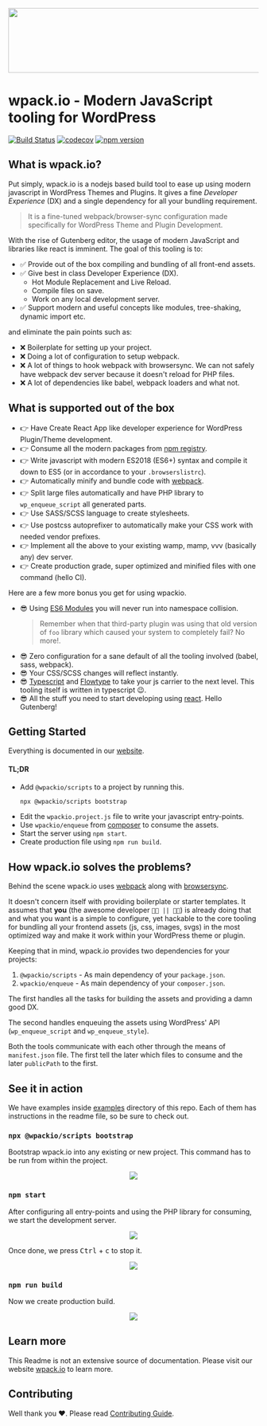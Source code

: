 <p align="center">
  <a href="https://wpack.io"><img width="600" height="130" src="https://raw.githubusercontent.com/swashata/wp-webpack-script/master/assets/wpackio-logo.png"></a>
</p>

# wpack.io - Modern JavaScript tooling for WordPress

[![Build Status](https://travis-ci.com/swashata/wp-webpack-script.svg?branch=master)](https://travis-ci.com/swashata/wp-webpack-script) [![codecov](https://codecov.io/gh/swashata/wp-webpack-script/branch/master/graph/badge.svg)](https://codecov.io/gh/swashata/wp-webpack-script) [![npm version](https://badge.fury.io/js/%40wpackio%2Fscripts.svg)](https://badge.fury.io/js/%40wpackio%2Fscripts)

## What is wpack.io?

Put simply, wpack.io is a nodejs based build tool to ease up using modern javascript
in WordPress Themes and Plugins. It gives a fine _Developer Experience_ (DX) and
a single dependency for all your bundling requirement.

> It is a fine-tuned webpack/browser-sync configuration made specifically for
> WordPress Theme and Plugin Development.

With the rise of Gutenberg editor, the usage of modern JavaScript and libraries
like react is imminent. The goal of this tooling is to:

-   ✅ Provide out of the box compiling and bundling of all front-end assets.
-   ✅ Give best in class Developer Experience (DX).
    -   Hot Module Replacement and Live Reload.
    -   Compile files on save.
    -   Work on any local development server.
-   ✅ Support modern and useful concepts like modules, tree-shaking, dynamic import etc.

and eliminate the pain points such as:

-   ❌ Boilerplate for setting up your project.
-   ❌ Doing a lot of configuration to setup webpack.
-   ❌ A lot of things to hook webpack with browsersync. We can not safely have webpack dev server because it doesn't reload for PHP files.
-   ❌ A lot of dependencies like babel, webpack loaders and what not.

## What is supported out of the box

-   👉 Have Create React App like developer experience for WordPress Plugin/Theme development.
-   👉 Consume all the modern packages from [npm registry](https://npmjs.com).
-   👉 Write javascript with modern ES2018 (ES6+) syntax and compile it down to ES5 (or in accordance to your `.browserslistrc`).
-   👉 Automatically minify and bundle code with [webpack](https://webpack.js.org).
-   👉 Split large files automatically and have PHP library to `wp_enqueue_script` all generated parts.
-   👉 Use SASS/SCSS language to create stylesheets.
-   👉 Use postcss autoprefixer to automatically make your CSS work with needed vendor prefixes.
-   👉 Implement all the above to your existing wamp, mamp, vvv (basically any) dev server.
-   👉 Create production grade, super optimized and minified files with one command (hello CI).

Here are a few more bonus you get for using wpackio.

-   😎 Using [ES6 Modules](https://scrimba.com/p/p4Mrt9/c9kMkhM) you will never run into namespace collision.
    > Remember when that third-party plugin was using that old version of `foo` library which caused
    > your system to completely fail? No more!.
-   😎 Zero configuration for a sane default of all the tooling involved (babel, sass, webpack).
-   😎 Your CSS/SCSS changes will reflect instantly.
-   😎 [Typescript](https://www.typescriptlang.org/) and [Flowtype](https://flow.org/) to take your js carrier to the next level. This tooling itself is written in typescript 😉.
-   😎 All the stuff you need to start developing using [react](https://reactjs.org/). Hello Gutenberg!

## Getting Started

Everything is documented in our [website](https://wpack.io).

#### TL;DR

-   Add `@wpackio/scripts` to a project by running this.
    ```bash
    npx @wpackio/scripts bootstrap
    ```
-   Edit the `wpackio.project.js` file to write your javascript entry-points.
-   Use `wpackio/enqueue` from [composer](https://packagist.org/packages/wpackio/enqueue) to consume the assets.
-   Start the server using `npm start`.
-   Create production file using `npm run build`.

## How wpack.io solves the problems?

Behind the scene wpack.io uses [webpack](https://webpack.js.org/) along with
[browsersync](https://browsersync.io/).

It doesn't concern itself with providing boilerplate or starter templates. It
assumes that **you** (the awesome developer `👨‍💻 || 👩‍💻`) is already doing that and what you
want is a simple to configure, yet hackable to the core tooling for bundling
all your frontend assets (js, css, images, svgs) in the most optimized way and
make it work within your WordPress theme or plugin.

Keeping that in mind, wpack.io provides two dependencies for your projects:

1. `@wpackio/scripts` - As main dependency of your `package.json`.
2. `wpackio/enqueue` - As main dependency of your `composer.json`.

The first handles all the tasks for building the assets and providing a damn
good DX.

The second handles enqueuing the assets using WordPress' API (`wp_enqueue_script`
and `wp_enqueue_style`).

Both the tools communicate with each other through the means of `manifest.json`
file. The first tell the later which files to consume and the later `publicPath`
to the first.

## See it in action

We have examples inside [examples](./examples) directory of this repo. Each of
them has instructions in the readme file, so be sure to check out.

### `npx @wpackio/scripts bootstrap`

Bootstrap wpack.io into any existing or new project. This command has to be run
from within the project.

<p align="center">
  <img src="https://raw.githubusercontent.com/swashata/wp-webpack-script/master/assets/bootstrap.gif">
</p>

### `npm start`

After configuring all entry-points and using the PHP library for consuming, we
start the development server.

<p align="center">
  <img src="https://raw.githubusercontent.com/swashata/wp-webpack-script/master/assets/start.gif">
</p>

Once done, we press <kbd>Ctrl</kbd> + <kbd>c</kbd> to stop it.

<p align="center">
  <img src="https://raw.githubusercontent.com/swashata/wp-webpack-script/master/assets/stop.gif">
</p>

### `npm run build`

Now we create production build.

<p align="center">
  <img src="https://raw.githubusercontent.com/swashata/wp-webpack-script/master/assets/build.gif">
</p>

## Learn more

This Readme is not an extensive source of documentation. Please visit our website
[wpack.io](https://wpack.io) to learn more.

## Contributing

Well thank you ❤️. Please read [Contributing Guide](./CONTRIBUTION.md).

